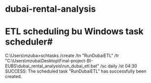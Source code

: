 # dubai-rental-analysis




# ETL scheduling bu Windows task scheduler#
C:\Users\mzuba>schtasks /create /tn "RunDubaiETL" /tr "C:\Users\mzuba\Desktop\Final-project-BI-EUBS\dubai_rental_analysis\run_dubai_etl.bat" /sc daily /st 04:30
SUCCESS: The scheduled task "RunDubaiETL" has successfully been created.
